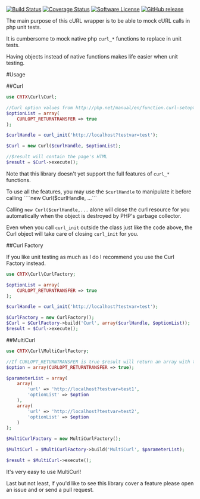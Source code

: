 [![Build Status](https://travis-ci.org/CRTX/Curl.svg?branch=master)](https://travis-ci.org/CRTX/Curl)
[![Coverage Status](https://coveralls.io/repos/github/CRTX/Curl/badge.svg?branch=master&maxAge=3600)](https://coveralls.io/github/CRTX/Curl?branch=master)
[![Software License](https://img.shields.io/badge/license-MIT-brightgreen.svg)](/LICENSE.md)
[![GitHub release](https://img.shields.io/github/release/CRTX/Curl.svg)](https://github.com/CRTX/Curl/releases)

The main purpose of this cURL wrapper is to be able to mock cURL calls in php unit tests.

It is cumbersome to mock native php ```curl_*``` functions to replace in unit tests.

Having objects instead of native functions makes life easier when unit testing.

#Usage

##Curl

```php
use CRTX\Curl\Curl;

//Curl option values from http://php.net/manual/en/function.curl-setopt.php
$optionList = array(
    CURLOPT_RETURNTRANSFER => true
);

$curlHandle = curl_init('http://localhost?testvar=test');

$Curl = new Curl($curlHandle, $optionList);

//$result will contain the page's HTML
$result = $Curl->execute();
```

Note that this library doesn't yet support the full features of ```curl_*``` functions.

To use all the features, you may use the ```$curlHandle``` to manipulate it before calling ````new Curl($curlHandle, ...```

Calling ```new Curl($curlHandle,...``` alone will close the curl resource for you automatically when the object is destroyed by PHP's garbage collector.

Even when you call ```curl_init``` outside the class just like the code above, the Curl object will take care of closing ```curl_init``` for you.

##Curl Factory

If you like unit testing as much as I do I recommend you use the Curl Factory instead.

```php
use CRTX\Curl\CurlFactory;

$optionList = array(
    CURLOPT_RETURNTRANSFER => true
);

$curlHandle = curl_init('http://localhost?testvar=test');

$CurlFactory = new CurlFactory();
$Curl = $CurlFactory->build('Curl', array($curlHandle, $optionList));
$result = $Curl->execute();
```

##MultiCurl

```php
use CRTX\Curl\MultiCurlFactory;

//If CURLOPT_RETURNTRANSFER is true $result will return an array with the HTML of all the pages
$option = array(CURLOPT_RETURNTRANSFER => true);

$parameterList = array(
    array(
        'url' => 'http://localhost?testvar=test1',
        'optionList' => $option
    ),
    array(
        'url' => 'http://localhost?testvar=test2',
        'optionList' => $option
    )
);

$MultiCurlFactory = new MultiCurlFactory();

$MultiCurl = $MultiCurlFactory->build('MultiCurl', $parameterList);

$result = $MultiCurl->execute();

```

It's very easy to use MultiCurl!

Last but not least, if you'd like to see this library cover a feature please open an issue and or send a pull request.
